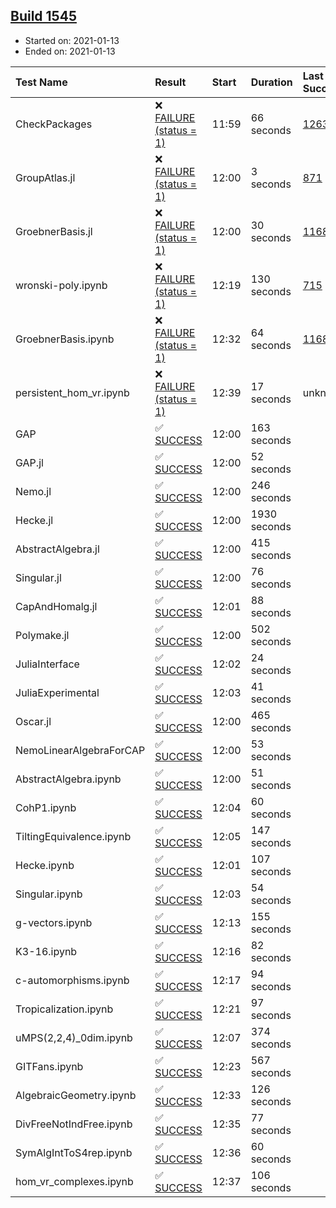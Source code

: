 ## [Build 1545](https://oscarci.mathematik.uni-kl.de/job/oscar-stable/1545/)

* Started on: 2021-01-13
* Ended on: 2021-01-13

| Test Name    | Result | Start | Duration | Last Success | First Failure |
|:-------------|:-------|:------|:---------|:-------------|:--------------|
| CheckPackages | ❌ [FAILURE (status = 1)](https://oscarci.mathematik.uni-kl.de/job/oscar-stable/1545/artifact/logs/build-1545/CheckPackages.log) | 11:59 | 66 seconds | [1263](https://oscarci.mathematik.uni-kl.de/job/oscar-stable/1263/) | [1264](https://oscarci.mathematik.uni-kl.de/job/oscar-stable/1264/) |
| GroupAtlas.jl | ❌ [FAILURE (status = 1)](https://oscarci.mathematik.uni-kl.de/job/oscar-stable/1545/artifact/logs/build-1545/GroupAtlas.jl.log) | 12:00 | 3 seconds | [871](https://oscarci.mathematik.uni-kl.de/job/oscar-stable/871/) | [872](https://oscarci.mathematik.uni-kl.de/job/oscar-stable/872/) |
| GroebnerBasis.jl | ❌ [FAILURE (status = 1)](https://oscarci.mathematik.uni-kl.de/job/oscar-stable/1545/artifact/logs/build-1545/GroebnerBasis.jl.log) | 12:00 | 30 seconds | [1168](https://oscarci.mathematik.uni-kl.de/job/oscar-stable/1168/) | [1169](https://oscarci.mathematik.uni-kl.de/job/oscar-stable/1169/) |
| wronski-poly.ipynb | ❌ [FAILURE (status = 1)](https://oscarci.mathematik.uni-kl.de/job/oscar-stable/1545/artifact/logs/build-1545/wronski-poly.ipynb.log) | 12:19 | 130 seconds | [715](https://oscarci.mathematik.uni-kl.de/job/oscar-stable/715/) | [716](https://oscarci.mathematik.uni-kl.de/job/oscar-stable/716/) |
| GroebnerBasis.ipynb | ❌ [FAILURE (status = 1)](https://oscarci.mathematik.uni-kl.de/job/oscar-stable/1545/artifact/logs/build-1545/GroebnerBasis.ipynb.log) | 12:32 | 64 seconds | [1168](https://oscarci.mathematik.uni-kl.de/job/oscar-stable/1168/) | [1169](https://oscarci.mathematik.uni-kl.de/job/oscar-stable/1169/) |
| persistent_hom_vr.ipynb | ❌ [FAILURE (status = 1)](https://oscarci.mathematik.uni-kl.de/job/oscar-stable/1545/artifact/logs/build-1545/persistent_hom_vr.ipynb.log) | 12:39 | 17 seconds | unknown | unknown |
| GAP | ✅ [SUCCESS](https://oscarci.mathematik.uni-kl.de/job/oscar-stable/1545/artifact/logs/build-1545/GAP.log) | 12:00 | 163 seconds |  |  |
| GAP.jl | ✅ [SUCCESS](https://oscarci.mathematik.uni-kl.de/job/oscar-stable/1545/artifact/logs/build-1545/GAP.jl.log) | 12:00 | 52 seconds |  |  |
| Nemo.jl | ✅ [SUCCESS](https://oscarci.mathematik.uni-kl.de/job/oscar-stable/1545/artifact/logs/build-1545/Nemo.jl.log) | 12:00 | 246 seconds |  |  |
| Hecke.jl | ✅ [SUCCESS](https://oscarci.mathematik.uni-kl.de/job/oscar-stable/1545/artifact/logs/build-1545/Hecke.jl.log) | 12:00 | 1930 seconds |  |  |
| AbstractAlgebra.jl | ✅ [SUCCESS](https://oscarci.mathematik.uni-kl.de/job/oscar-stable/1545/artifact/logs/build-1545/AbstractAlgebra.jl.log) | 12:00 | 415 seconds |  |  |
| Singular.jl | ✅ [SUCCESS](https://oscarci.mathematik.uni-kl.de/job/oscar-stable/1545/artifact/logs/build-1545/Singular.jl.log) | 12:00 | 76 seconds |  |  |
| CapAndHomalg.jl | ✅ [SUCCESS](https://oscarci.mathematik.uni-kl.de/job/oscar-stable/1545/artifact/logs/build-1545/CapAndHomalg.jl.log) | 12:01 | 88 seconds |  |  |
| Polymake.jl | ✅ [SUCCESS](https://oscarci.mathematik.uni-kl.de/job/oscar-stable/1545/artifact/logs/build-1545/Polymake.jl.log) | 12:00 | 502 seconds |  |  |
| JuliaInterface | ✅ [SUCCESS](https://oscarci.mathematik.uni-kl.de/job/oscar-stable/1545/artifact/logs/build-1545/JuliaInterface.log) | 12:02 | 24 seconds |  |  |
| JuliaExperimental | ✅ [SUCCESS](https://oscarci.mathematik.uni-kl.de/job/oscar-stable/1545/artifact/logs/build-1545/JuliaExperimental.log) | 12:03 | 41 seconds |  |  |
| Oscar.jl | ✅ [SUCCESS](https://oscarci.mathematik.uni-kl.de/job/oscar-stable/1545/artifact/logs/build-1545/Oscar.jl.log) | 12:00 | 465 seconds |  |  |
| NemoLinearAlgebraForCAP | ✅ [SUCCESS](https://oscarci.mathematik.uni-kl.de/job/oscar-stable/1545/artifact/logs/build-1545/NemoLinearAlgebraForCAP.log) | 12:00 | 53 seconds |  |  |
| AbstractAlgebra.ipynb | ✅ [SUCCESS](https://oscarci.mathematik.uni-kl.de/job/oscar-stable/1545/artifact/logs/build-1545/AbstractAlgebra.ipynb.log) | 12:00 | 51 seconds |  |  |
| CohP1.ipynb | ✅ [SUCCESS](https://oscarci.mathematik.uni-kl.de/job/oscar-stable/1545/artifact/logs/build-1545/CohP1.ipynb.log) | 12:04 | 60 seconds |  |  |
| TiltingEquivalence.ipynb | ✅ [SUCCESS](https://oscarci.mathematik.uni-kl.de/job/oscar-stable/1545/artifact/logs/build-1545/TiltingEquivalence.ipynb.log) | 12:05 | 147 seconds |  |  |
| Hecke.ipynb | ✅ [SUCCESS](https://oscarci.mathematik.uni-kl.de/job/oscar-stable/1545/artifact/logs/build-1545/Hecke.ipynb.log) | 12:01 | 107 seconds |  |  |
| Singular.ipynb | ✅ [SUCCESS](https://oscarci.mathematik.uni-kl.de/job/oscar-stable/1545/artifact/logs/build-1545/Singular.ipynb.log) | 12:03 | 54 seconds |  |  |
| g-vectors.ipynb | ✅ [SUCCESS](https://oscarci.mathematik.uni-kl.de/job/oscar-stable/1545/artifact/logs/build-1545/g-vectors.ipynb.log) | 12:13 | 155 seconds |  |  |
| K3-16.ipynb | ✅ [SUCCESS](https://oscarci.mathematik.uni-kl.de/job/oscar-stable/1545/artifact/logs/build-1545/K3-16.ipynb.log) | 12:16 | 82 seconds |  |  |
| c-automorphisms.ipynb | ✅ [SUCCESS](https://oscarci.mathematik.uni-kl.de/job/oscar-stable/1545/artifact/logs/build-1545/c-automorphisms.ipynb.log) | 12:17 | 94 seconds |  |  |
| Tropicalization.ipynb | ✅ [SUCCESS](https://oscarci.mathematik.uni-kl.de/job/oscar-stable/1545/artifact/logs/build-1545/Tropicalization.ipynb.log) | 12:21 | 97 seconds |  |  |
| uMPS(2,2,4)_0dim.ipynb | ✅ [SUCCESS](https://oscarci.mathematik.uni-kl.de/job/oscar-stable/1545/artifact/logs/build-1545/uMPS-2-2-4-_0dim.ipynb.log) | 12:07 | 374 seconds |  |  |
| GITFans.ipynb | ✅ [SUCCESS](https://oscarci.mathematik.uni-kl.de/job/oscar-stable/1545/artifact/logs/build-1545/GITFans.ipynb.log) | 12:23 | 567 seconds |  |  |
| AlgebraicGeometry.ipynb | ✅ [SUCCESS](https://oscarci.mathematik.uni-kl.de/job/oscar-stable/1545/artifact/logs/build-1545/AlgebraicGeometry.ipynb.log) | 12:33 | 126 seconds |  |  |
| DivFreeNotIndFree.ipynb | ✅ [SUCCESS](https://oscarci.mathematik.uni-kl.de/job/oscar-stable/1545/artifact/logs/build-1545/DivFreeNotIndFree.ipynb.log) | 12:35 | 77 seconds |  |  |
| SymAlgIntToS4rep.ipynb | ✅ [SUCCESS](https://oscarci.mathematik.uni-kl.de/job/oscar-stable/1545/artifact/logs/build-1545/SymAlgIntToS4rep.ipynb.log) | 12:36 | 60 seconds |  |  |
| hom_vr_complexes.ipynb | ✅ [SUCCESS](https://oscarci.mathematik.uni-kl.de/job/oscar-stable/1545/artifact/logs/build-1545/hom_vr_complexes.ipynb.log) | 12:37 | 106 seconds |  |  |
